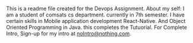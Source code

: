 This is a readme file created for the Devops Assignment.
About my self:
  I am a student of comsats cs department. currently in 7th semester.
  I have certain skills in Mobile application development React-Native. And Object Oriented Programming in Java.
  this completes the Tutuorial. For Complete Intro, Sign-up for my intro at noIntro@nothing.com. 
